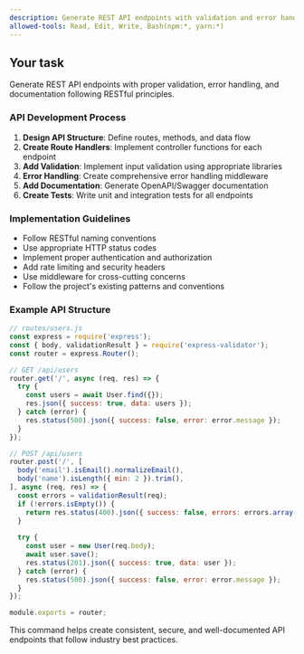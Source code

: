 ```yaml
---
description: Generate REST API endpoints with validation and error handling
allowed-tools: Read, Edit, Write, Bash(npm:*, yarn:*)
---
```


## Your task

Generate REST API endpoints with proper validation, error handling, and documentation following RESTful principles.

### API Development Process

1. **Design API Structure**: Define routes, methods, and data flow
2. **Create Route Handlers**: Implement controller functions for each endpoint
3. **Add Validation**: Implement input validation using appropriate libraries
4. **Error Handling**: Create comprehensive error handling middleware
5. **Add Documentation**: Generate OpenAPI/Swagger documentation
6. **Create Tests**: Write unit and integration tests for all endpoints

### Implementation Guidelines

- Follow RESTful naming conventions
- Use appropriate HTTP status codes
- Implement proper authentication and authorization
- Add rate limiting and security headers
- Use middleware for cross-cutting concerns
- Follow the project's existing patterns and conventions

### Example API Structure

```javascript
// routes/users.js
const express = require('express');
const { body, validationResult } = require('express-validator');
const router = express.Router();

// GET /api/users
router.get('/', async (req, res) => {
  try {
    const users = await User.find({});
    res.json({ success: true, data: users });
  } catch (error) {
    res.status(500).json({ success: false, error: error.message });
  }
});

// POST /api/users
router.post('/', [
  body('email').isEmail().normalizeEmail(),
  body('name').isLength({ min: 2 }).trim(),
], async (req, res) => {
  const errors = validationResult(req);
  if (!errors.isEmpty()) {
    return res.status(400).json({ success: false, errors: errors.array() });
  }
  
  try {
    const user = new User(req.body);
    await user.save();
    res.status(201).json({ success: true, data: user });
  } catch (error) {
    res.status(500).json({ success: false, error: error.message });
  }
});

module.exports = router;
```

This command helps create consistent, secure, and well-documented API endpoints that follow industry best practices.